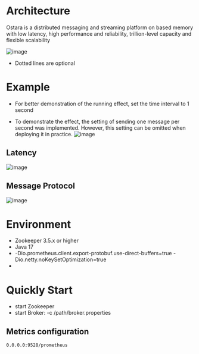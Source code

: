 # Architecture

Ostara is a distributed messaging and streaming platform on based memory with low latency, high performance and
reliability, trillion-level capacity and flexible scalability

![image](https://github.com/shallowx/meteor/blob/main/doc/image/infra.png)

- Dotted lines are optional

# Example
- For better demonstration of the running effect, set the time interval to 1 second

- To demonstrate the effect, the setting of sending one message per second was implemented. However, this setting can be
omitted when deploying it in practice.
![image](https://github.com/shallowx/meteor/blob/main/doc/image/example.gif)

## Latency

![image](https://github.com/shallowx/meteor/blob/main/doc/image/partition.png)

## Message Protocol

![image](https://github.com/shallowx/meteor/blob/main/doc/image/message.png)

# Environment

- Zookeeper 3.5.x or higher
- Java 17
- -Dio.prometheus.client.export-protobuf.use-direct-buffers=true -Dio.netty.noKeySetOptimization=true
-

# Quickly Start

- start Zookeeper
- start Broker: -c /path/broker.properties

## Metrics configuration

```
0.0.0.0:9528/prometheus
```
